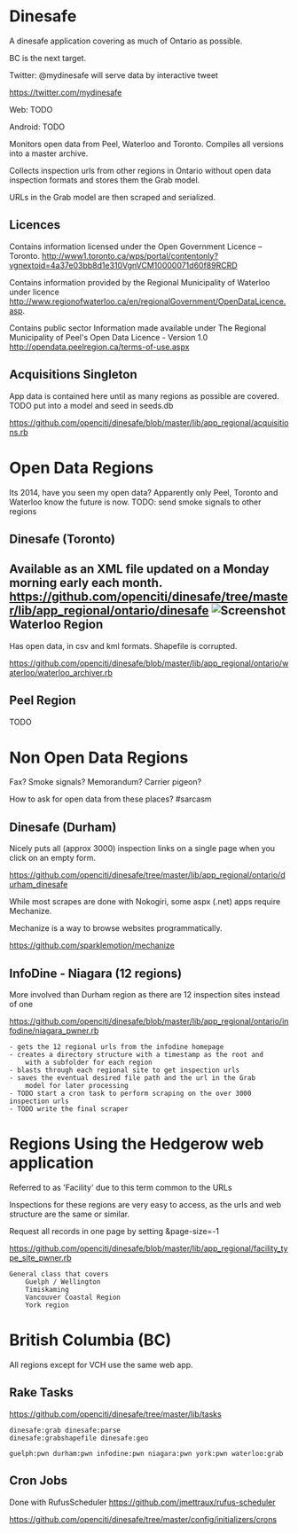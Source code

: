 Dinesafe
===

A dinesafe application covering as much of Ontario as possible.

BC is the next target.

Twitter: @mydinesafe will serve data by interactive tweet

https://twitter.com/mydinesafe

Web: TODO

Android: TODO

Monitors open data from Peel, Waterloo and Toronto.
Compiles all versions into a master archive.

Collects inspection urls from other regions in Ontario without
open data inspection formats and stores them the Grab model.

URLs in the Grab model are then scraped and serialized.

Licences
---
Contains information licensed under the Open Government Licence – Toronto.
http://www1.toronto.ca/wps/portal/contentonly?vgnextoid=4a37e03bb8d1e310VgnVCM10000071d60f89RCRD

Contains information provided by the Regional Municipality of Waterloo under licence
http://www.regionofwaterloo.ca/en/regionalGovernment/OpenDataLicence.asp.

Contains public sector Information made available under The Regional Municipality of Peel's Open Data Licence - Version 1.0
http://opendata.peelregion.ca/terms-of-use.aspx

Acquisitions Singleton
---
App data is contained here until as many regions as possible are covered.
TODO put into a model and seed in seeds.db

https://github.com/openciti/dinesafe/blob/master/lib/app_regional/acquisitions.rb


Open Data Regions
===

Its 2014, have you seen my open data?
Apparently only Peel, Toronto and Waterloo know the future is now.
TODO: send smoke signals to other regions

Dinesafe (Toronto)
---
Available as an XML file updated on a Monday morning early each month.
https://github.com/openciti/dinesafe/tree/master/lib/app_regional/ontario/dinesafe
![Screenshot](https://raw.githubusercontent.com/openciti/dinesafe/master/app/assets/images/dev_screenshots/DineSafeGrabber.png)
Waterloo Region
---
Has open data, in csv and kml formats. Shapefile is corrupted.

https://github.com/openciti/dinesafe/blob/master/lib/app_regional/ontario/waterloo/waterloo_archiver.rb

Peel Region
---
TODO

Non Open Data Regions
===

Fax? Smoke signals? Memorandum? Carrier pigeon?

How to ask for open data from these places? #sarcasm

Dinesafe (Durham)
---
Nicely puts all (approx 3000) inspection links on a single page when you click on an empty form.

https://github.com/openciti/dinesafe/tree/master/lib/app_regional/ontario/durham_dinesafe

While most scrapes are done with Nokogiri, some aspx (.net) apps require Mechanize.

Mechanize is a way to browse websites programmatically.

https://github.com/sparklemotion/mechanize

InfoDine - Niagara (12 regions)
---
More involved than Durham region as there are 12 inspection sites instead of one

https://github.com/openciti/dinesafe/blob/master/lib/app_regional/ontario/infodine/niagara_pwner.rb

    - gets the 12 regional urls from the infodine homepage
    - creates a directory structure with a timestamp as the root and
        with a subfolder for each region
    - blasts through each regional site to get inspection urls
    - saves the eventual desired file path and the url in the Grab
        model for later processing
    - TODO start a cron task to perform scraping on the over 3000 inspection urls
    - TODO write the final scraper

Regions Using the Hedgerow web application
===

Referred to as 'Facility' due to this term common to the URLs

Inspections for these regions are very easy to access,
as the urls and web structure are the same or similar.

Request all records in one page by setting &page-size=-1

https://github.com/openciti/dinesafe/blob/master/lib/app_regional/facility_type_site_pwner.rb

    General class that covers
        Guelph / Wellington
        Timiskaming
        Vancouver Coastal Region
        York region

British Columbia (BC)
===

All regions except for VCH use the same web app.

Rake Tasks
---
https://github.com/openciti/dinesafe/tree/master/lib/tasks

    dinesafe:grab dinesafe:parse
    dinesafe:grabshapefile dinesafe:geo

    guelph:pwn durham:pwn infodine:pwn niagara:pwn york:pwn waterloo:grab

Cron Jobs
---
Done with RufusScheduler https://github.com/jmettraux/rufus-scheduler

https://github.com/openciti/dinesafe/tree/master/config/initializers/crons

